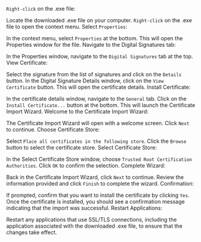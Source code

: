 `Right-click` on the .exe file:

Locate the downloaded .exe file on your computer.
`Right-click` on the .exe file to open the context menu.
Select `Properties`:

In the context menu, select `Properties` at the bottom. This will open the Properties window for the file.
Navigate to the Digital Signatures tab:

In the Properties window, navigate to the `Digital Signatures` tab at the top.
View Certificate:

Select the signature from the list of signatures and click on the `Details` button.
In the Digital Signature Details window, click on the `View Certificate` button. This will open the certificate details.
Install Certificate:

In the certificate details window, navigate to the `General` tab.
Click on the `Install Certificate...` button at the bottom. This will launch the Certificate Import Wizard.
Welcome to the Certificate Import Wizard:

The Certificate Import Wizard will open with a welcome screen. Click `Next` to continue.
Choose Certificate Store:

Select `Place all certificates in the following store`.
Click the `Browse` button to select the certificate store.
Select Certificate Store:

In the Select Certificate Store window, choose `Trusted Root Certification Authorities`.
Click `OK` to confirm the selection.
Complete Wizard:

Back in the Certificate Import Wizard, click `Next` to continue.
Review the information provided and click `Finish` to complete the wizard.
Confirmation:

If prompted, confirm that you want to install the certificate by clicking `Yes`.
Once the certificate is installed, you should see a confirmation message indicating that the import was successful.
Restart Applications:

Restart any applications that use SSL/TLS connections, including the application associated with the downloaded .exe file, to ensure that the changes take effect.
